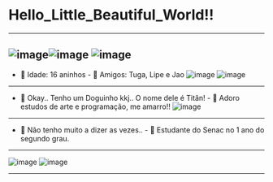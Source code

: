 # Hello_Little_Beautiful_World!!
__________________________________________________________________________________________________________________________
![image](https://i.imgur.com/rn3E1qJ.gif)![image](https://thumbs.gfycat.com/ImpureDrearyHippopotamus-max-1mb.gif) ![image](https://images-wixmp-ed30a86b8c4ca887773594c2.wixmp.com/f/4844df49-b3bd-4517-945e-f21a7e0d2da7/d6tmvjp-a395bab7-df50-49e6-a6a9-93e248bd5dbd.gif?token=eyJ0eXAiOiJKV1QiLCJhbGciOiJIUzI1NiJ9.eyJzdWIiOiJ1cm46YXBwOjdlMGQxODg5ODIyNjQzNzNhNWYwZDQxNWVhMGQyNmUwIiwiaXNzIjoidXJuOmFwcDo3ZTBkMTg4OTgyMjY0MzczYTVmMGQ0MTVlYTBkMjZlMCIsIm9iaiI6W1t7InBhdGgiOiJcL2ZcLzQ4NDRkZjQ5LWIzYmQtNDUxNy05NDVlLWYyMWE3ZTBkMmRhN1wvZDZ0bXZqcC1hMzk1YmFiNy1kZjUwLTQ5ZTYtYTZhOS05M2UyNDhiZDVkYmQuZ2lmIn1dXSwiYXVkIjpbInVybjpzZXJ2aWNlOmZpbGUuZG93bmxvYWQiXX0.j7LskgpWoTwYXycaThglqNfgXWTCPDBT-l8GOF8CprM) 
-------------------------------------------------------------------------------------------------------------------------
- 💖 Idade: 16 aninhos - 🌱 Amigos: Tuga, Lipe e Jao
![image](https://images-wixmp-ed30a86b8c4ca887773594c2.wixmp.com/f/4844df49-b3bd-4517-945e-f21a7e0d2da7/d6tmvwh-0a4662ab-172b-4158-b81f-b04145de88ee.gif?token=eyJ0eXAiOiJKV1QiLCJhbGciOiJIUzI1NiJ9.eyJzdWIiOiJ1cm46YXBwOjdlMGQxODg5ODIyNjQzNzNhNWYwZDQxNWVhMGQyNmUwIiwiaXNzIjoidXJuOmFwcDo3ZTBkMTg4OTgyMjY0MzczYTVmMGQ0MTVlYTBkMjZlMCIsIm9iaiI6W1t7InBhdGgiOiJcL2ZcLzQ4NDRkZjQ5LWIzYmQtNDUxNy05NDVlLWYyMWE3ZTBkMmRhN1wvZDZ0bXZ3aC0wYTQ2NjJhYi0xNzJiLTQxNTgtYjgxZi1iMDQxNDVkZTg4ZWUuZ2lmIn1dXSwiYXVkIjpbInVybjpzZXJ2aWNlOmZpbGUuZG93bmxvYWQiXX0.b0wrXunZiw8AubrX_Dth0oJh8Vf3JJQdwK2r_I3eK68) ![image](https://vignette.wikia.nocookie.net/dinorun/images/1/1d/92ea104352d06b1cde63257b49949e1d_original.gif)
-------------------------------------------------------------------------------------------------------------------------
- 🐶 Okay.. Tenho um Doguinho kkj.. O nome dele é Titân! - 🤔 Adoro estudos de arte e programação, me amarro!!
![image](https://images-wixmp-ed30a86b8c4ca887773594c2.wixmp.com/f/12135f94-418b-4b6b-93f0-b266f2825c69/ddu8vpx-809cc90e-ee0d-45cf-924d-f736fd77cf66.gif?token=eyJ0eXAiOiJKV1QiLCJhbGciOiJIUzI1NiJ9.eyJzdWIiOiJ1cm46YXBwOjdlMGQxODg5ODIyNjQzNzNhNWYwZDQxNWVhMGQyNmUwIiwiaXNzIjoidXJuOmFwcDo3ZTBkMTg4OTgyMjY0MzczYTVmMGQ0MTVlYTBkMjZlMCIsIm9iaiI6W1t7InBhdGgiOiJcL2ZcLzEyMTM1Zjk0LTQxOGItNGI2Yi05M2YwLWIyNjZmMjgyNWM2OVwvZGR1OHZweC04MDljYzkwZS1lZTBkLTQ1Y2YtOTI0ZC1mNzM2ZmQ3N2NmNjYuZ2lmIn1dXSwiYXVkIjpbInVybjpzZXJ2aWNlOmZpbGUuZG93bmxvYWQiXX0.lsZJorhFX_UpEccSP6pX-atNqF3F_8CG6MyAVTOjb94) 
-------------------------------------------------------------------------------------------------------------------------
- 💬 Não tenho muito a dizer as vezes.. - 🦖 Estudante do Senac no 1 ano do segundo grau.
__________________________________________________________________________________________________________________________
![image](https://media.tenor.com/FbTWLMuy8dgAAAAj/lcv-80s-computer.gif) ![image](https://media.tenor.com/8v-QEoJksxMAAAAj/eevee-dance.gif) 
__________________________________________________________________________________________________________________________




